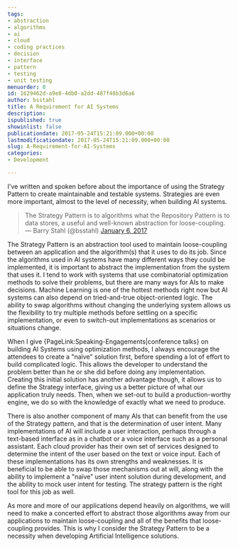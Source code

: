 ```yaml
---
tags:
- abstraction
- algorithms
- ai
- cloud
- coding practices
- decision
- interface
- pattern
- testing
- unit testing
menuorder: 0
id: 1629462d-a9e8-4db0-a2dd-487f48b3d6a6
author: bsstahl
title: A Requirement for AI Systems
description: 
ispublished: true
showinlist: false
publicationdate: 2017-05-24T15:21:09.000+00:00
lastmodificationdate: 2017-05-24T15:21:09.000+00:00
slug: A-Requirement-for-AI-Systems
categories:
- Development

---
```

I've written and spoken before about the importance of using the Strategy Pattern to create maintainable and testable systems. Strategies are even more important, almost to the level of necessity, when building AI systems.


> The Strategy Pattern is to algorithms what the Repository Pattern is to data stores, a useful and well-known abstraction for loose-coupling.
>  — Barry Stahl (@bsstahl) [January 6, 2017](https://twitter.com/bsstahl/status/817398427529003008)

 
The Strategy Pattern is an abstraction tool used to maintain loose-coupling between an application and the algorithm(s) that it uses to do its job. Since the algorithms used in AI systems have many different ways they could be implemented, it is important to abstract the implementation from the system that uses it. I tend to work with systems that use combinatorial optimization methods to solve their problems, but there are many ways for AIs to make decisions. Machine Learning is one of the hottest methods right now but AI systems can also depend on tried-and-true object-oriented logic. The ability to swap algorithms without changing the underlying system allows us the flexibility to try multiple methods before settling on a specific implementation, or even to switch-out implementations as scenarios or situations change.

When I give {PageLink:Speaking-Engagements|conference talks} on building AI Systems using optimization methods, I always encourage the attendees to create a "naïve" solution first, before spending a lot of effort to build complicated logic. This allows the developer to understand the problem better than he or she did before doing any implementation. Creating this initial solution has another advantage though, it allows us to define the Strategy interface, giving us a better picture of what our application truly needs. Then, when we set-out to build a production-worthy engine, we do so with the knowledge of exactly what we need to produce.

There is also another component of many AIs that can benefit from the use of the Strategy pattern, and that is the determination of user intent. Many implementations of AI will include a user interaction, perhaps through a text-based interface as in a chatbot or a voice interface such as a personal assistant. Each cloud provider has their own set of services designed to determine the intent of the user based on the text or voice input. Each of these implementations has its own strengths and weaknesses. It is beneficial to be able to swap those mechanisms out at will, along with the ability to implement a "naïve" user intent solution during development, and the ability to mock user intent for testing. The strategy pattern is the right tool for this job as well.

As more and more of our applications depend heavily on algorithms, we will need to make a concerted effort to abstract those algorithms away from our applications to maintain loose-coupling and all of the benefits that loose-coupling provides. This is why I consider the Strategy Pattern to be a necessity when developing Artificial Intelligence solutions.